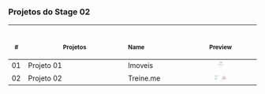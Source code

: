 ### Projetos do Stage 02 
 <table>
    <thead>
        <tr>
            <th align="center">
                <img width="20" height="1"> 
                <p>
                    <small>#</small>
                </p>
            </th>
            <th align="center">
                <img width="300" height="1"> 
                <p> 
                    <small>
                      Projetos
                    </small>
                </p>
            </th>
            <th align="left">
                <img width="140" height="1">
                <p align="left"> 
                    <small>
                     Name
                    </small>
                </p>
            </th>
            <th align="center">
                <img width="201" height="1">
                <p align="center"> 
                    <small>
                      Preview
                    </small>
                </p>
            </th>
        </tr>
    </thead>
    <tbody>
        <tr>
            <td>01</td>
            <td>Projeto 01</td>
            <td>Imoveis</td>
            <td align="center">
            <a href="./Stage_02/README.md"><img width="30px" src="./Projeto 01/.github/preview.png" /></a></td>
        </tr>
        <tr>
            <td>02</td>
            <td>Projeto 02</td>
            <td>Treine.me</td>
            <td align="center"><a href="./Stage_03/README.md"><img width="30px" src="./Projeto 02/.github/preview.png" /></a></td>
        </tr>
</table></p>
